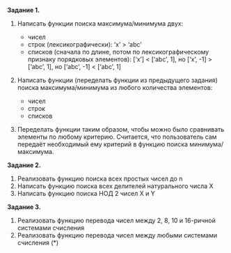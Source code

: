 **Задание 1.** 

1. Написать функции поиска максимума/минимума двух:
    - чисел 
    - строк (лексикографически): ‘x’ > ‘abc’ 
    - списков (сначала по длине, потом по лексикографическому признаку порядковых элементов): [‘x’] < [‘abc’, 1], но [‘x’, -1] > [‘abc’, 1], но [‘abc’, -1] < [‘abc’, 1] 

2. Написать функции (переделать функции из предыдущего задания) поиска максимума/минимума из любого количества элементов: 

    - чисел 
    - строк 
    - списков 

3. Переделать функции таким образом, чтобы можно было сравнивать элементы по любому критерию. Считается, что пользователь сам передаёт необходимый ему критерий в функцию поиска минимума/максимума. 

**Задание 2.** 

1. Реализовать функцию поиска всех простых чисел до n 
2. Написать функцию поиска всех делителей натурального числа X 
3. Написать функцию поиска НОД 2 чисел X и Y 

**Задание 3.** 

1. Реализовать функцию перевода чисел между 2, 8, 10 и 16-ричной системами счисления 
2. Реализовать функцию перевода чисел между любыми системами счисления (*)